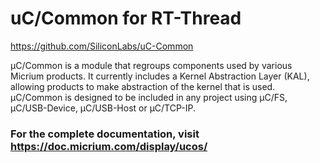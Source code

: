 # uC/Common for RT-Thread

https://github.com/SiliconLabs/uC-Common

µC/Common is a module that regroups components used by various Micrium products. It currently includes a Kernel Abstraction Layer (KAL), allowing products to make abstraction of the kernel that is used. µC/Common is designed to be included in any project using µC/FS, µC/USB-Device, µC/USB-Host or µC/TCP-IP.

### For the complete documentation, visit https://doc.micrium.com/display/ucos/